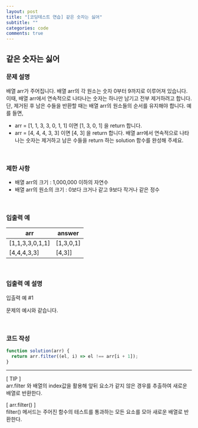 ```yaml
---
layout: post
title: "[코딩테스트 연습] 같은 숫자는 싫어"
subtitle: ""
categories: code
comments: true
---
```


## 같은 숫자는 싫어

### 문제 설명

배열 arr가 주어집니다. 배열 arr의 각 원소는 숫자 0부터 9까지로 이루어져 있습니다. 이때, 배열 arr에서 연속적으로 나타나는 숫자는 하나만 남기고 전부 제거하려고 합니다. 단, 제거된 후 남은 수들을 반환할 때는 배열 arr의 원소들의 순서를 유지해야 합니다. 예를 들면,

- arr = [1, 1, 3, 3, 0, 1, 1] 이면 [1, 3, 0, 1] 을 return 합니다.
- arr = [4, 4, 4, 3, 3] 이면 [4, 3] 을 return 합니다.
  배열 arr에서 연속적으로 나타나는 숫자는 제거하고 남은 수들을 return 하는 solution 함수를 완성해 주세요.

<br>

### 제한 사항

- 배열 arr의 크기 : 1,000,000 이하의 자연수
- 배열 arr의 원소의 크기 : 0보다 크거나 같고 9보다 작거나 같은 정수

<br>

### 입출력 예

| arr             | answer    |
| --------------- | --------- |
| [1,1,3,3,0,1,1] | [1,3,0,1] |
| [4,4,4,3,3]     | [4,3]]    |

<br>

### 입출력 예 설명

입출력 예 #1<br>

문제의 예시와 같습니다.

<br>

### 코드 작성

```js
function solution(arr) {
  return arr.filter((el, i) => el !== arr[i + 1]);
}
```

<hr>
[ TIP ]<br>
arr.filter 와 배열의 index값을 활용해 앞뒤 요소가 같지 않은 경우를 추출하여 새로운 배열로 반환한다.

<br>

[ arr.filter() ]<br>
filter() 메서드는 주어진 함수의 테스트를 통과하는 모든 요소를 모아 새로운 배열로 반환한다.
